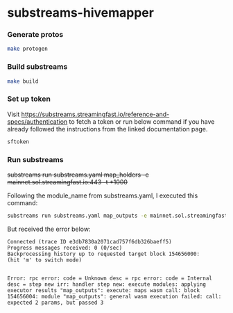 # substreams-hivemapper

### Generate protos
```bash
make protogen
```

### Build substreams
```bash
make build
```

### Set up token
Visit https://substreams.streamingfast.io/reference-and-specs/authentication to fetch a token or run below command if you have already followed the instructions from the linked documentation page.
```bash
sftoken
```

### Run substreams

~~substreams run substreams.yaml map_holders -e mainnet.sol.streamingfast.io:443 -t +1000~~

Following the module_name from substreams.yaml, I executed this command:
```bash
substreams run substreams.yaml map_outputs -e mainnet.sol.streamingfast.io:443 -t +1000
```
But received the error below:
```
Connected (trace ID e3db7830a2071cad757f6db326baeff5)
Progress messages received: 0 (0/sec)
Backprocessing history up to requested target block 154656000:
(hit 'm' to switch mode)


Error: rpc error: code = Unknown desc = rpc error: code = Internal desc = step new irr: handler step new: execute modules: applying executor results "map_outputs": execute: maps wasm call: block 154656004: module "map_outputs": general wasm execution failed: call: expected 2 params, but passed 3
```